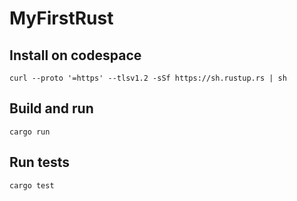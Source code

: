 # MyFirstRust

## Install on codespace
```
curl --proto '=https' --tlsv1.2 -sSf https://sh.rustup.rs | sh
```
## Build and run
```
cargo run
```
## Run tests
```
cargo test
```